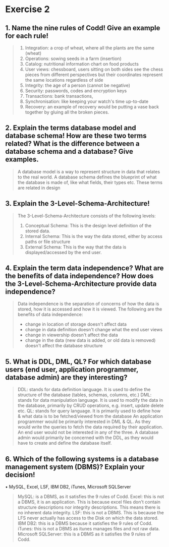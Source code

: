 # Exercise 2

## 1. Name the nine rules of Codd! Give an example for each rule!

> 1. Integration: a crop of wheat, where all the plants are the same (wheat)
> 2. Operations: sowing seeds in a farm (insertion)
> 3. Catalog: nutritional information chart on food products
> 4. User views: chessboard, users sitting on both sides see the chess pieces from different perspectives but their coordinates represent the same locations regardless of side
> 5. Integrity: the age of a person (cannot be negative)
> 6. Security: passwords, codes and encryption keys
> 7. Transactions: bank transactions, 
> 8. Synchronisation: like keeping your watch's time up-to-date
> 9. Recovery: an example of recovery would be putting a vase back together by gluing all the broken pieces.

## 2. Explain the terms database model and database schema! How are these two terms related? What is the difference between a database schema and a database? Give examples.

> A database model is a way to represent structure in data that relates to the real world. A database schema defines the blueprint of what the database is made of, like what fields, their types etc.
> These terms are related in design 


## 3. Explain the 3-Level-Schema-Architecture!

> The 3-Level-Schema-Architecture consists of the following levels:
> 1. Conceptual Schema: This is the design level definition of the stored data.
> 2. Internal Schema: This is the way the data stored, either by access paths or file structure
> 3. External Schema: This is the way that the data is displayed/accessed by the end user. 

## 4. Explain the term data independence? What are the benefits of data independence? How does the 3-Level-Schema-Architecture provide data independence?

> Data independence is the separation of concerns of how the data is stored, how it is accessed and how it is viewed.
> The following are the benefits of data independence: 
> - change in location of storage doesn't affect data
> - change in data definition doesn't change what the end user views
> - change in viewership doesn't affect the data
> - change in the data (new data is added, or old data is removed) doesn't affect the database structure

## 5. What is DDL, DML, QL? For which database users (end user, application programmer, database admin) are they interesting?

> DDL: stands for data definition language. It is used to define the structure of the database (tables, schemas, columns, etc.)
> DML: stands for data manipulation language. It is used to modify the data in the database, primarily by CRUD operations, e.g. insert, update delete etc.
> QL: stands for query language. It is primarily used to define how & what data is to be fetched/viewed from the database
> An application programmer would be primarily interested in DML & QL. As they would write the queries to fetch the data required by their application.
> An end user would not be interested in any of the three.
> A database admin would primarily be concerned with the DDL, as they would have to create and define the database itself.

## 6. Which of the following systems is a database management system (DBMS)? Explain your decision!

• MySQL, Excel, LSF, IBM DB2, iTunes, Microsoft SQLServer

> MySQL: is a DBMS, as it satisfies the 9 rules of Codd.
> Excel: this is not a DBMS, it is an application. This is because excel files don't contain structure descriptions nor integrity descriptions. This means there is no inherent data integrity.
> LSF: this is not a DBMS. This is because the LFS never actually has access to the Disk on which the data stored.
> IBM DB2: this is a DBMS because it satisfies the 9 rules of Codd.
> iTunes: this is not a DBMS as itunes manages files and not raw data.
> Microsoft SQLServer: this is a DBMS as it satisfies the 9 rules of Codd.

